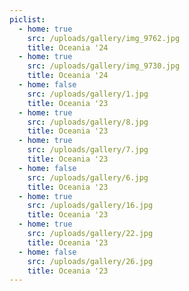 ```yaml
---
piclist:
  - home: true
    src: /uploads/gallery/img_9762.jpg
    title: Oceania '24
  - home: true
    src: /uploads/gallery/img_9730.jpg
    title: Oceania '24
  - home: false
    src: /uploads/gallery/1.jpg
    title: Oceania '23
  - home: true
    src: /uploads/gallery/8.jpg
    title: Oceania '23
  - home: true
    src: /uploads/gallery/7.jpg
    title: Oceania '23
  - home: false
    src: /uploads/gallery/6.jpg
    title: Oceania '23
  - home: true
    src: /uploads/gallery/16.jpg
    title: Oceania '23
  - home: true
    src: /uploads/gallery/22.jpg
    title: Oceania '23
  - home: false
    src: /uploads/gallery/26.jpg
    title: Oceania '23
---
```

